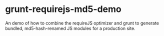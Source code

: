 grunt-requirejs-md5-demo
========================

An demo of how to combine the requireJS optimizer and grunt to generate bundled, md5-hash-renamed JS modules for a production site.
